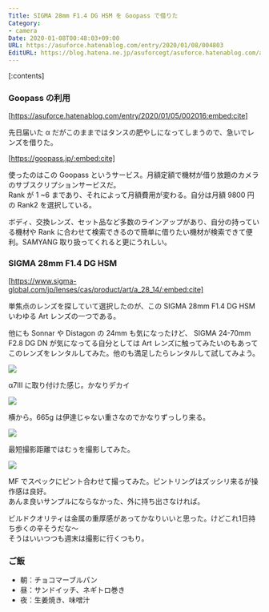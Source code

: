 ```yaml
---
Title: SIGMA 28mm F1.4 DG HSM を Goopass で借りた
Category:
- camera
Date: 2020-01-08T00:48:03+09:00
URL: https://asuforce.hatenablog.com/entry/2020/01/08/004803
EditURL: https://blog.hatena.ne.jp/asuforcegt/asuforce.hatenablog.com/atom/entry/26006613494653618
---
```


[:contents]

### Goopass の利用

[https://asuforce.hatenablog.com/entry/2020/01/05/002016:embed:cite]

先日届いた α だがこのままではタンスの肥やしになってしまうので、急いでレンズを借りた。

[https://goopass.jp/:embed:cite]

使ったのはこの Goopass というサービス。月額定額で機材が借り放題のカメラのサブスクリプションサービスだ。  
Rank が 1 ~6 まであり、それによって月額費用が変わる。自分は月額 9800 円の Rank2 を選択している。

ボディ、交換レンズ、セット品など多数のラインアップがあり、自分の持っている機材や Rank に合わせて検索できるので簡単に借りたい機材が検索できて便利。SAMYANG 取り扱ってくれると更にうれしい。

###  SIGMA 28mm F1.4 DG HSM



[https://www.sigma-global.com/jp/lenses/cas/product/art/a_28_14/:embed:cite]

単焦点のレンズを探していて選択したのが、この SIGMA 28mm F1.4 DG HSM  
いわゆる Art レンズの一つである。  

他にも Sonnar や Distagon の 24mm も気になったけど、 SIGMA 24-70mm F2.8 DG DN が気になってる自分としては Art レンズに触ってみたいのもあってこのレンズをレンタルしてみた。他のも満足したらレンタルして試してみよう。

<span itemtype="http://schema.org/Photograph" itemscope="itemscope"><img class="magnifiable" src="https://cdn-ak.f.st-hatena.com/images/fotolife/a/asuforcegt/20200807/20200807141633.jpg" itemprop="image"></span>

α7Ⅲ に取り付けた感じ。かなりデカイ

<span itemtype="http://schema.org/Photograph" itemscope="itemscope"><img class="magnifiable" src="https://cdn-ak.f.st-hatena.com/images/fotolife/a/asuforcegt/20200807/20200807141639.jpg" itemprop="image"></span>

横から。665g は伊達じゃない重さなのでかなりずっしり来る。

<span itemtype="http://schema.org/Photograph" itemscope="itemscope"><img class="magnifiable" src="https://cdn-ak.f.st-hatena.com/images/fotolife/a/asuforcegt/20200807/20200807140121.jpg" itemprop="image"></span>

最短撮影距離ではむぅを撮影してみた。

<span itemtype="http://schema.org/Photograph" itemscope="itemscope"><img class="magnifiable" src="https://cdn-ak.f.st-hatena.com/images/fotolife/a/asuforcegt/20200807/20200807140204.jpg" itemprop="image"></span>

MF でスペックにピント合わせて撮ってみた。ピントリングはズッシリ来るが操作感は良好。  
あんま良いサンプルにならなかった、外に持ち出さなければ。

ビルドクオリティは金属の重厚感があってかなりいいと思った。けどこれ1日持ち歩くの辛そうだな〜  
そうはいいつつも週末は撮影に行くつもり。

### ご飯

- 朝：チョコマーブルパン
- 昼：サンドイッチ、ネギトロ巻き
- 夜：生姜焼き、味噌汁
